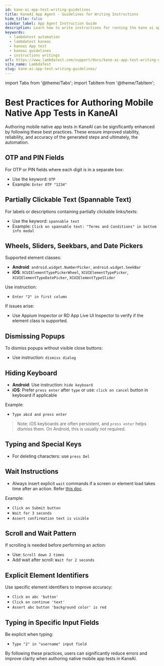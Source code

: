 ```yaml
---
id: kane-ai-app-test-writing-guidelines
title: KaneAI App Agent - Guidelines for Writing Instructions
hide_title: false
sidebar_label: App Agent Instruction Guide
description: Learn how to write instructions for running the kane ai app agent smoothly and without any problem
keywords:
  - lambdatest automation
  - lambdatest kaneai
  - kaneai App test
  - kaneai guidelines
  - instructions writings
url: https://www.lambdatest.com/support/docs/kane-ai-app-test-writing-guidelines
site_name: LambdaTest
slug: kane-ai-app-test-writing-guidelines/
---
```


import Tabs from '@theme/Tabs';
import TabItem from '@theme/TabItem';

<script type="application/ld+json"
      dangerouslySetInnerHTML={{ __html: JSON.stringify({
       "@context": "https://schema.org",
        "@type": "BreadcrumbList",
        "itemListElement": [{
          "@type": "ListItem",
          "position": 1,
          "name": "Home",
          "item": "https://www.lambdatest.com"
        },{
          "@type": "ListItem",
          "position": 2,
          "name": "Support",
          "item": "https://www.lambdatest.com/support/docs/"
        },{
          "@type": "ListItem",
          "position": 3,
          "name": "KaneAI App Test",
          "item": "https://www.lambdatest.com/support/docs/kane-ai-app-test-writing-guidelines"
        }]
      })
    }}
></script>
# Best Practices for Authoring Mobile Native App Tests in KaneAI

Authoring mobile native app tests in KaneAI can be significantly enhanced by following these best practices. These ensure improved stability, reliability, and accuracy of the generated steps and ultimately, the automation.

## OTP and PIN Fields

For OTP or PIN fields where each digit is in a separate box:

- Use the keyword: `OTP`
- Example: `Enter OTP "1234"`

## Partially Clickable Text (Spannable Text)

For labels or descriptions containing partially clickable links/texts:

- Use the keyword: `spannable text`
- Example: `Click on spannable text: "Terms and Conditions" in bottom info modal`

## Wheels, Sliders, Seekbars, and Date Pickers

Supported element classes:

- **Android**: `android.widget.NumberPicker`, `android.widget.SeekBar`
- **iOS**: `XCUIElementTypePickerWheel`, `XCUIElementTypePicker`, `XCUIElementTypeDatePicker`, `XCUIElementTypeSlider`

Use instruction:

- `Enter "2" in first column`

If issues arise:

- Use Appium Inspector or RD App Live UI Inspector to verify if the element class is supported.

## Dismissing Popups

To dismiss popups without visible close buttons:

- Use instruction: `dismiss dialog`

## Hiding Keyboard

- **Android**: Use instruction: `hide keyboard`
- **iOS**: Prefer `press enter` after `type` or use: `click on cancel` button in keyboard if applicable

Example:

- `Type abcd and press enter`

> Note: iOS keyboards are often persistent, and `press enter` helps dismiss them. On Android, this is usually not required.

## Typing and Special Keys

- For deleting characters: use `press Del`

## Wait Instructions

- Always insert explicit `wait` commands if a screen or element load takes time after an action. Refer [this doc](http://localhost:3001/support/docs/kane-ai-command-guide/#explicit-waits). 

Example:

- `Click on Submit button`
- `Wait for 3 seconds`
- `Assert confirmation text is visible`

## Scroll and Wait Pattern

If scrolling is needed before performing an action:

- Use: `Scroll down 2 times`
- Add wait after scroll: `Wait for 2 seconds`

## Explicit Element Identifiers

Use specific element identifiers to improve accuracy:

- `Click on abc 'button'`
- `Click on continue 'text'`
- `Assert abc button 'background color' is red`

## Typing in Specific Input Fields

Be explicit when typing:

- `Type "2" in "username" input field`

By following these practices, users can significantly reduce errors and improve clarity when authoring native mobile app tests in KaneAI.